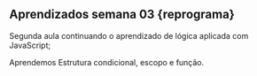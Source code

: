 ## Aprendizados semana 03 {reprograma}

Segunda aula continuando o aprendizado de lógica aplicada com JavaScript;

Aprendemos Estrutura condicional, escopo e função.